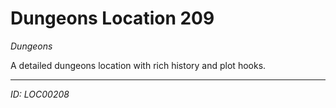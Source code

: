 # Dungeons Location 209

*Dungeons*

A detailed dungeons location with rich history and plot hooks.

---
*ID: LOC00208*